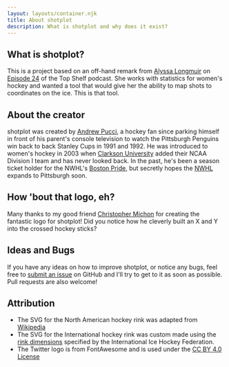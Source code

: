 ```yaml
---
layout: layouts/container.njk
title: About shotplot
description: What is shotplot and why does it exist?
---
```


## What is shotplot?

This is a project based on an off-hand remark from [Alyssa Longmuir](https://twitter.com/alyssastweeting) on [Episode 24](https://soundcloud.com/user-55198424/top-shelf-episode-24-angry-little-boulders#t=42:45) of the Top Shelf podcast. She works with statistics for women's hockey and wanted a tool that would give her the ability to map shots to coordinates on the ice. This is that tool.

## About the creator

shotplot was created by [Andrew Pucci](https://www.andrewpucci.com), a hockey fan since parking himself in front of his parent's console television to watch the Pittsburgh Penguins win back to back Stanley Cups in 1991 and 1992. He was introduced to women's hockey in 2003 when [Clarkson University](https://clarksonathletics.com/index.aspx?path=whock) added their NCAA Division I team and has never looked back. In the past, he's been a season ticket holder for the NWHL's [Boston Pride](https://www.nwhl.zone/page/show/3422135-boston-pride), but secretly hopes the [NWHL](https://www.nwhl.zone/) expands to Pittsburgh soon.

## How 'bout that logo, eh?

Many thanks to my good friend [Christopher Michon](http://cmichon.com/) for creating the fantastic logo for shotplot! Did you notice how he cleverly built an X and Y into the crossed hockey sticks?

## Ideas and Bugs

If you have any ideas on how to improve shotplot, or notice any bugs, feel free to [submit an issue](https://github.com/andrewpucci/shotplot/issues) on GitHub and I'll try to get to it as soon as possible. Pull requests are also welcome!

## Attribution

* The SVG for the North American hockey rink was adapted from [Wikipedia](https://commons.wikimedia.org/wiki/File:NHL_Hockey_Rink.svg)
* The SVG for the International hockey rink was custom made using the [rink dimensions](http://stats.iihf.com/hockey/rules/img/sec1.pdf) specified by the International Ice Hockey Federation.
* The Twitter logo is from FontAwesome and is used under the [CC BY 4.0 License](https://fontawesome.com/license/free)
